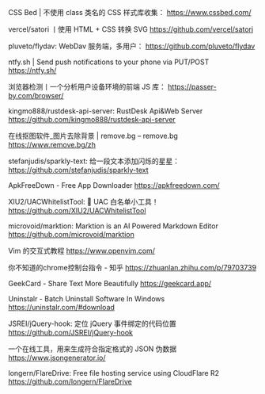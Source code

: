 CSS Bed | 不使用 class 类名的 CSS 样式库收集：
https://www.cssbed.com/

vercel/satori 丨使用 HTML + CSS 转换 SVG
https://github.com/vercel/satori

pluveto/flydav: WebDav 服务端，多用户：
https://github.com/pluveto/flydav

ntfy.sh | Send push notifications to your phone via PUT/POST
https://ntfy.sh/

浏览器检测丨一个分析用户设备环境的前端 JS 库：
https://passer-by.com/browser/

kingmo888/rustdesk-api-server: RustDesk Api&Web Server
https://github.com/kingmo888/rustdesk-api-server

在线抠图软件_图片去除背景 | remove.bg – remove.bg
https://www.remove.bg/zh

stefanjudis/sparkly-text: 给一段文本添加闪烁的星星：
https://github.com/stefanjudis/sparkly-text

ApkFreeDown - Free App Downloader
https://apkfreedown.com/

XIU2/UACWhitelistTool: 📃 UAC 白名单小工具！
https://github.com/XIU2/UACWhitelistTool

microvoid/marktion: Marktion is an AI Powered Markdown Editor
https://github.com/microvoid/marktion

Vim 的交互式教程
https://www.openvim.com/

你不知道的chrome控制台指令 - 知乎
https://zhuanlan.zhihu.com/p/79703739

GeekCard - Share Text More Beautifully
https://geekcard.app/

Uninstalr - Batch Uninstall Software In Windows
https://uninstalr.com/#download

JSREI/jQuery-hook: 定位 jQuery 事件绑定的代码位置
https://github.com/JSREI/jQuery-hook

一个在线工具，用来生成符合指定格式的 JSON 伪数据
https://www.jsongenerator.io/

longern/FlareDrive: Free file hosting service using CloudFlare R2
https://github.com/longern/FlareDrive

